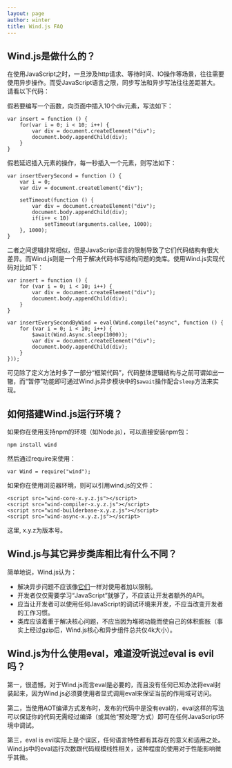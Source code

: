 ```yaml
---
layout: page
author: winter
title: Wind.js FAQ
---
```


## Wind.js是做什么的？

在使用JavaScript之时，一旦涉及http请求、等待时间、IO操作等场景，往往需要使用异步操作。而受JavaScript语言之限，同步写法和异步写法往往差距甚大。请看以下代码：

假若要编写一个函数，向页面中插入10个div元素，写法如下：

    var insert = function () {
        for(var i = 0; i < 10; i++) {
            var div = document.createElement("div");
            document.body.appendChild(div);
        }
    }

假若延迟插入元素的操作，每一秒插入一个元素，则写法如下：

    var insertEverySecond = function () {
        var i = 0;
        var div = document.createElement("div");

        setTimeout(function () {
            var div = document.createElement("div");
            document.body.appendChild(div);    
            if(i++ < 10)
                setTimeout(arguments.callee, 1000);
        }, 1000);
    }

二者之间逻辑非常相似，但是JavaScript语言的限制导致了它们代码结构有很大差异。而Wind.js则是一个用于解决代码书写结构问题的类库。使用Wind.js实现代码对比如下：

    var insert = function () {
        for (var i = 0; i < 10; i++) {
            var div = document.createElement("div");
            document.body.appendChild(div);
        }
    }

    var insertEverySecondByWind = eval(Wind.compile("async", function () {
        for (var i = 0; i < 10; i++) {
            $await(Wind.Async.sleep(1000));
            var div = document.createElement("div");
            document.body.appendChild(div);
        }
    }));
    
可见除了定义方法时多了一部分“框架代码”，代码整体逻辑结构与之前可谓如出一辙，而“暂停”功能即可通过Wind.js异步模块中的`$await`操作配合`sleep`方法来实现。

## 如何搭建Wind.js运行环境？

如果你在使用支持npm的环境（如Node.js），可以直接安装npm包：

    npm install wind

然后通过require来使用：

    var Wind = require("wind");

如果你在使用浏览器环境，则可以引用wind.js的文件：

    <script src="wind-core-x.y.z.js"></script>
    <script src="wind-compiler-x.y.z.js"></script>
    <script src="wind-builderbase-x.y.z.js"></script>
    <script src="wind-async-x.y.z.js"></script>

这里, x.y.z为版本号。

## Wind.js与其它异步类库相比有什么不同？

简单地说，Wind.js认为：

* 解决异步问题不应该像[它们](https://github.com/joyent/node/wiki/modules#wiki-async-flow)一样对使用者加以限制。
* 开发者仅仅需要学习“JavaScript”就够了，不应该让开发者额外的API。
* 应当让开发者可以使用任何JavaScript的调试环境来开发，不应当改变开发者的工作习惯。
* 类库应该着重于解决核心问题，不应当因为堆砌功能而使自己的体积膨胀（事实上经过gzip后，Wind.js核心和异步组件总共仅4k大小）。

## Wind.js为什么使用eval，难道没听说过eval is evil吗？

第一，很遗憾，对于Wind.js而言eval是必要的，而且没有任何已知办法将eval封装起来，因为Wind.js必须要使用者显式调用eval来保证当前的作用域可访问。

第二，当使用AOT编译方式发布时，发布的代码中是没有eval的，eval这样的写法可以保证你的代码无需经过编译（或其他“预处理”方式）即可在任何JavaScript环境中调试。

第三，eval is evil实际上是个误区，任何语言特性都有其存在的意义和适用之处。Wind.js中的eval运行次数跟代码规模线性相关，这种程度的使用对于性能影响微乎其微。